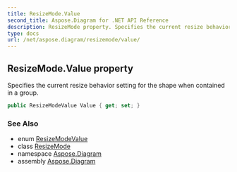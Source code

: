 ```yaml
---
title: ResizeMode.Value
second_title: Aspose.Diagram for .NET API Reference
description: ResizeMode property. Specifies the current resize behavior setting for the shape when contained in a group
type: docs
url: /net/aspose.diagram/resizemode/value/
---
```

## ResizeMode.Value property

Specifies the current resize behavior setting for the shape when contained in a group.

```csharp
public ResizeModeValue Value { get; set; }
```

### See Also

* enum [ResizeModeValue](../../resizemodevalue/)
* class [ResizeMode](../)
* namespace [Aspose.Diagram](../../resizemode/)
* assembly [Aspose.Diagram](../../../)


